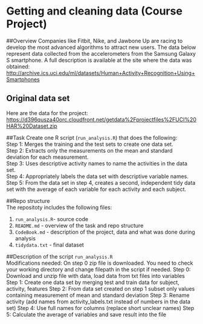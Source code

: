 # Getting and cleaning data (Course Project)
##Overview
Companies like Fitbit, Nike, and Jawbone Up are racing to develop the most advanced algorithms to attract new users. The data below represent data collected from the accelerometers from the Samsung Galaxy S smartphone. A full description is available at the site where the data was obtained: 
http://archive.ics.uci.edu/ml/datasets/Human+Activity+Recognition+Using+Smartphones 

## Original data set
Here are the data for the project: <br>
https://d396qusza40orc.cloudfront.net/getdata%2Fprojectfiles%2FUCI%20HAR%20Dataset.zip 

##Task
Create one R script (<code>run_analysis.R</code>) that does the following:<br>
Step 1: Merges the training and the test sets to create one data set.<br>
Step 2: Extracts only the measurements on the mean and standard deviation for each measurement.<br>
Step 3: Uses descriptive activity names to name the activities in the data set.<br>
Step 4: Appropriately labels the data set with descriptive variable names. <br>
Step 5: From the data set in step 4, creates a second, independent tidy data set with the average of each variable for each activity and each subject.<br>

##Repo structure<br>
The repositoty includes the following files:<br>
1. <code>run_analysis.R</code>- source code<br>
2. <code>README.md</code> - overview of the task and repo structure<br>
3. <code>CodeBook.md</code> - description of the project, data and what was done during analysis<br> 
4. <code>tidydata.txt</code> - final dataset

##Description of the script <code>run_analysis.R</code> <br>
Modifications needed: On step 0 zip file is downloaded. You need to check your working directory and 
change filepath in the script if needed.
Step 0: Download and unzip file with data, load data from txt files into variables
Step 1: Create one data set by merging test and train data for subject, activity, features
Step 2: From data set created on step 1 subset only values containing measurement of mean and standard deviation 
Step 3: Rename activity (add names from activity_labels.txt instead of numbers in the data set)
Step 4: Use full names for columns (replace short unclear names)
Step 5: Calculate the average of variables and save result into the file


